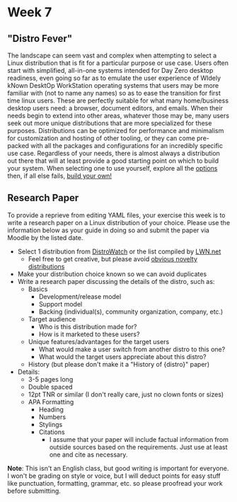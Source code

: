 # Week 7

## "Distro Fever"

The landscape can seem vast and complex when attempting to select a Linux distribution
that is fit for a particular purpose or use case. Users often start with simplified,
all-in-one systems intended for Day Zero desktop readiness, even going so far as
to emulate the user experience of WIdely kNown DesktOp WorkStation operating systems
that users may be more familiar with (not to name any names) so as to ease the transition
for first time linux users. These are perfectly suitable for what many home/business
desktop users need: a browser, document editors, and emails. When their needs begin
to extend into other areas, whatever those may be, many users seek out more unique
distributions that are more specialized for these purposes. Distributions can be
optimized for performance and minimalism for customization and hosting of other
tooling, or they can come pre-packed with all the packages and configurations for
an incredibly specific use case. Regardless of your needs, there is almost always
a distribution out there that will at least provide a good starting point on which
to build your system. When selecting one to use yourself, explore all the [options](https://distrowatch.com/)
then, if all else fails, [build your own!](https://www.linuxjournal.com/content/diy-build-custom-minimal-linux-distribution-source)

## Research Paper

To provide a reprieve from editing YAML files, your exercise this week is to write
a research paper on a Linux distribution of your choice. Please use the information
below as your guide in doing so and submit the paper via Moodle by the listed date.

- Select 1 distribution from [DistroWatch](https://distrowatch.com/) or the list
  compiled by [LWN.net](https://lwn.net/Distributions/)
  - Feel free to get creative, but please avoid [obvious novelty distributions](http://hannahmontana.sourceforge.net/)
- Make your distribution choice known so we can avoid duplicates
- Write a research paper discussing the details of the distro, such as:
  - Basics
    - Development/release model
    - Support model
    - Backing (individual(s), community organization, company, etc.)
  - Target audience
    - Who is this distribution made for?
    - How is it marketed to these users?
  - Unique features/advantages for the target users
    - What would make a user switch from another distro to this one?
    - What would the target users appreciate about this distro?
  - History (but please don't make it a "History of {distro}" paper)
- Details:
  - 3-5 pages long
  - Double spaced
  - 12pt TNR or similar (I don't really care, just no clown fonts or sizes)
  - APA Formatting
    - Heading
    - Numbers
    - Stylings
    - Citations
      - I assume that your paper will include factual information from outside
        sources based on the requirements. Just use at least one and cite as necessary.

**Note**: This isn't an English class, but good writing is important for everyone.
I won't be grading on style or voice, but I will deduct points for easy stuff like
punctuation, formatting, grammar, etc. so please proofread your work before submitting.
